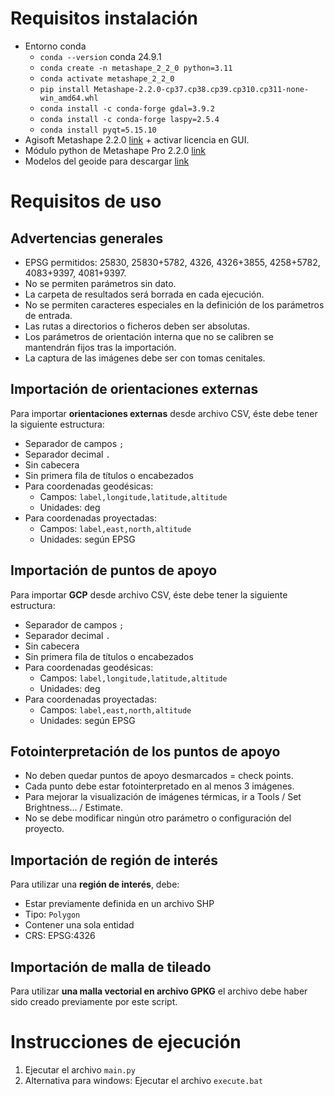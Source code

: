 # Requisitos instalación

* Entorno conda
  * `conda --version` conda 24.9.1
  * `conda create -n metashape_2_2_0 python=3.11`
  * `conda activate metashape_2_2_0`
  * `pip install Metashape-2.2.0-cp37.cp38.cp39.cp310.cp311-none-win_amd64.whl`
  * `conda install -c conda-forge gdal=3.9.2`
  * `conda install -c conda-forge laspy=2.5.4`
  * `conda install pyqt=5.15.10`
* Agisoft Metashape 2.2.0 [link](https://download.agisoft.com/metashape-pro_2_2_0_x64.msi) + activar licencia en GUI.
* Módulo python de Metashape Pro 2.2.0 [link](https://download.agisoft.com/Metashape-2.2.0-cp37.cp38.cp39.cp310.cp311-none-win_amd64.whl)
* Modelos del geoide para descargar [link](https://www.agisoft.com/downloads/geoids/)

# Requisitos de uso

## Advertencias generales

* EPSG permitidos: 25830, 25830+5782, 4326, 4326+3855, 4258+5782, 4083+9397, 4081+9397.
* No se permiten parámetros sin dato.
* La carpeta de resultados será borrada en cada ejecución.
* No se permiten caracteres especiales en la definición de los parámetros de entrada.
* Las rutas a directorios o ficheros deben ser absolutas.
* Los parámetros de orientación interna que no se calibren se mantendrán fijos tras la importación.
* La captura de las imágenes debe ser con tomas cenitales.

## Importación de orientaciones externas

Para importar **orientaciones externas** desde archivo CSV, éste debe tener la siguiente estructura:
* Separador de campos `;`
* Separador decimal `.`
* Sin cabecera
* Sin primera fila de títulos o encabezados
* Para coordenadas geodésicas:
  * Campos: `label,longitude,latitude,altitude`
  * Unidades: deg
* Para coordenadas proyectadas:
  * Campos: `label,east,north,altitude`
  * Unidades: según EPSG
  
## Importación de puntos de apoyo

Para importar **GCP** desde archivo CSV, éste debe tener la siguiente estructura:
* Separador de campos `;`
* Separador decimal `.`
* Sin cabecera
* Sin primera fila de títulos o encabezados
* Para coordenadas geodésicas:
  * Campos: `label,longitude,latitude,altitude`
  * Unidades: deg
* Para coordenadas proyectadas:
  * Campos: `label,east,north,altitude`
  * Unidades: según EPSG

## Fotointerpretación de los puntos de apoyo

* No deben quedar puntos de apoyo desmarcados = check points.
* Cada punto debe estar fotointerpretado en al menos 3 imágenes.
* Para mejorar la visualización de imágenes térmicas, ir a Tools / Set Brightness... / Estimate.
* No se debe modificar ningún otro parámetro o configuración del proyecto.

## Importación de región de interés

Para utilizar una **región de interés**, debe:
* Estar previamente definida en un archivo SHP
* Tipo: `Polygon`
* Contener una sola entidad
* CRS: EPSG:4326

## Importación de malla de tileado

Para utilizar **una malla vectorial en archivo GPKG** el archivo debe haber sido creado previamente por este script.

# Instrucciones de ejecución

1. Ejecutar el archivo `main.py`
1. Alternativa para windows: Ejecutar el archivo `execute.bat`
